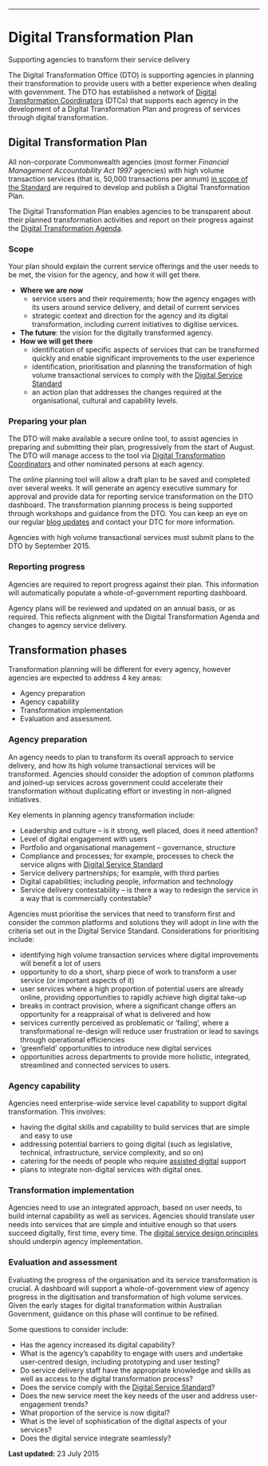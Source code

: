 ---
Digital Transformation Plan 
===========================

Supporting agencies to transform their service delivery

The Digital Transformation Office (DTO) is supporting agencies in
planning their transformation to provide users with a better experience
when dealing with government. The DTO has established a network of
[Digital Transformation
Coordinators](/standard/digital-transformation-plan/digital-transformation-coordinators)
(DTCs) that supports each agency in the development of a Digital
Transformation Plan and progress of services through digital
transformation.

Digital Transformation Plan
---------------------------

All non-corporate Commonwealth agencies (most former *Financial
Management Accountability Act 1997* agencies) with high volume
transaction services (that is, 50,000 transactions per annum) [in scope
of the Standard](/standard/scope-digital-service-standard) are required
to develop and publish a Digital Transformation Plan.

The Digital Transformation Plan enables agencies to be transparent about
their planned transformation activities and report on their progress
against the [Digital Transformation Agenda](/budget). 

### Scope

Your plan should explain the current service offerings and the user
needs to be met, the vision for the agency, and how it will get there.

-   **Where we are now**
    -   service users and their requirements; how the agency engages
        with its users around service delivery, and detail of current
        services
    -   strategic context and direction for the agency and its digital
        transformation, including current initiatives to digitise
        services.
-   **The future**: the vision for the digitally transformed agency.
-   **How we will get there**
    -   identification of specific aspects of services that can be
        transformed quickly and enable significant improvements to the
        user experience
    -   identification, prioritisation and planning the transformation
        of high volume transactional services to comply with the
        [Digital Service Standard](/standard)
    -   an action plan that addresses the changes required at the
        organisational, cultural and capability levels.

### Preparing your plan

The DTO will make available a secure online tool, to assist agencies in
preparing and submitting their plan, progressively from the start of
August. The DTO will manage access to the tool via [Digital
Transformation
Coordinators](/standard/digital-transformation-plan/digital-transformation-coordinators)
and other nominated persons at each agency.

The online planning tool will allow a draft plan to be saved and
completed over several weeks. It will generate an agency executive
summary for approval and provide data for reporting service
transformation on the DTO dashboard. The transformation planning process
is being supported through workshops and guidance from the DTO. You can
keep an eye on our regular [blog updates](/blog) and contact your DTC
for more information.

Agencies with high volume transactional services must submit plans to
the DTO by September 2015.  

### Reporting progress

Agencies are required to report progress against their plan. This
information will automatically populate a whole-of-government reporting
dashboard.

Agency plans will be reviewed and updated on an annual basis, or as
required. This reflects alignment with the Digital Transformation Agenda
and changes to agency service delivery.

Transformation phases
---------------------

Transformation planning will be different for every agency, however
agencies are expected to address 4 key areas:

-   Agency preparation
-   Agency capability
-   Transformation implementation
-   Evaluation and assessment.

### Agency preparation

An agency needs to plan to transform its overall approach to service
delivery, and how its high volume transactional services will be
transformed. Agencies should consider the adoption of common platforms
and joined-up services across government could accelerate their
transformation without duplicating effort or investing in non-aligned
initiatives.

Key elements in planning agency transformation include:

-   Leadership and culture – is it strong, well placed, does it need
    attention?
-   Level of digital engagement with users
-   Portfolio and organisational management – governance, structure
-   Compliance and processes; for example, processes to check the
    service aligns with [Digital Service Standard](/standard)
-   Service delivery partnerships; for example, with third parties
-   Digital capabilities; including people, information and technology
-   Service delivery contestability – is there a way to redesign the
    service in a way that is commercially contestable?

Agencies must prioritise the services that need to transform first and
consider the common platforms and solutions they will adopt in line with
the criteria set out in the Digital Service Standard. Considerations for
prioritising include:

-   identifying high volume transaction services where digital
    improvements will benefit a lot of users
-   opportunity to do a short, sharp piece of work to transform a user
    service (or important aspects of it)
-   user services where a high proportion of potential users are already
    online, providing opportunities to rapidly achieve high digital
    take-up
-   breaks in contract provision, where a significant change offers an
    opportunity for a reappraisal of what is delivered and how
-   services currently perceived as problematic or ‘failing’, where a
    transformational re-design will reduce user frustration or lead to
    savings through operational efficiencies
-   ‘greenfield’ opportunities to introduce new digital services
-   opportunities across departments to provide more holistic,
    integrated, streamlined and connected services to users.

### Agency capability

Agencies need enterprise-wide service level capability to support
digital transformation. This involves:

-   having the digital skills and capability to build services that are
    simple and easy to use
-   addressing potential barriers to going digital (such as legislative,
    technical, infrastructure, service complexity, and so on)
-   catering for the needs of people who require [assisted
    digital](/design-guides/guide/assisted-digital) support
-   plans to integrate non-digital services with digital ones.

### Transformation implementation

Agencies need to use an integrated approach, based on user needs, to
build internal capability as well as services. Agencies should translate
user needs into services that are simple and intuitive enough so that
users succeed digitally, first time, every time. The [digital service
design principles](/standard/design-principles) should underpin agency
implementation.

### Evaluation and assessment

Evaluating the progress of the organisation and its service
transformation is crucial. A dashboard will support a
whole-of-government view of agency progress in the digitisation and
transformation of high volume services. Given the early stages for
digital transformation within Australian Government, guidance on this
phase will continue to be refined.

Some questions to consider include:

-   Has the agency increased its digital capability?
-   What is the agency’s capability to engage with users and undertake
    user-centred design, including prototyping and user testing?
-   Do service delivery staff have the appropriate knowledge and skills
    as well as access to the digital transformation process?
-   Does the service comply with the [Digital Service
    Standard](/standard/)?
-   Does the new service meet the key needs of the user and address
    user-engagement trends?
-   What proportion of the service is now digital?
-   What is the level of sophistication of the digital aspects of your
    services?
-   Does the digital service integrate seamlessly?

**Last updated:** 23 July 2015 
